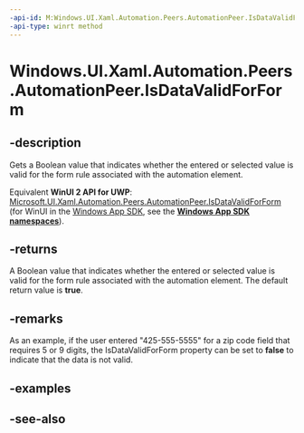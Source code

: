 ```yaml
---
-api-id: M:Windows.UI.Xaml.Automation.Peers.AutomationPeer.IsDataValidForForm
-api-type: winrt method
---
```


<!-- Method syntax
public bool IsDataValidForForm()
-->

# Windows.UI.Xaml.Automation.Peers.AutomationPeer.IsDataValidForForm

## -description
Gets a Boolean value that indicates whether the entered or selected value is valid for the form rule associated with the automation element.

Equivalent **WinUI 2 API for UWP**: [Microsoft.UI.Xaml.Automation.Peers.AutomationPeer.IsDataValidForForm](/windows/winui/api/microsoft.ui.xaml.automation.peers.automationpeer.isdatavalidforform) (for WinUI in the [Windows App SDK](/windows/apps/windows-app-sdk/), see the **[Windows App SDK namespaces](/windows/windows-app-sdk/api/winrt/)**).

## -returns
A Boolean value that indicates whether the entered or selected value is valid for the form rule associated with the automation element. The default return value is **true**.

## -remarks
As an example, if the user entered "425-555-5555" for a zip code field that requires 5 or 9 digits, the IsDataValidForForm property can be set to **false** to indicate that the data is not valid.

## -examples

## -see-also
